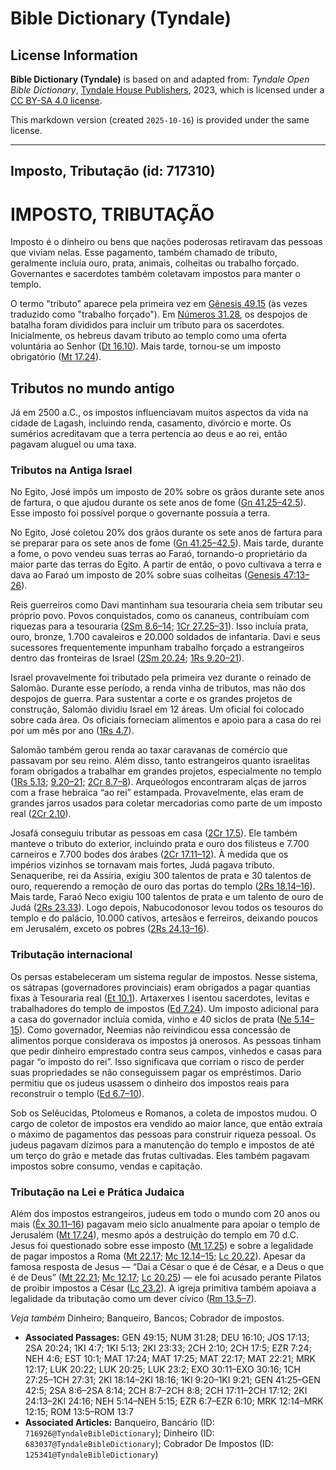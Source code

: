 # Bible Dictionary (Tyndale)

## License Information

**Bible Dictionary (Tyndale)** is based on and adapted from: _Tyndale Open Bible Dictionary_, [Tyndale House Publishers](https://tyndaleopenresources.com/), 2023, which is licensed under a [CC BY-SA 4.0 license](https://creativecommons.org/licenses/by-sa/4.0/legalcode.en).

This markdown version (created `2025-10-16`) is provided under the same license.



--------------------------------

## Imposto, Tributação (id: 717310)

IMPOSTO, TRIBUTAÇÃO
===================

Imposto é o dinheiro ou bens que nações poderosas retiravam das pessoas que viviam nelas. Esse pagamento, também chamado de tributo, geralmente incluía ouro, prata, animais, colheitas ou trabalho forçado. Governantes e sacerdotes também coletavam impostos para manter o templo.

O termo "tributo" aparece pela primeira vez em [Gênesis 49\.15](https://ref.ly/Gen49:15) (às vezes traduzido como "trabalho forçado"). Em [Números 31\.28](https://ref.ly/Num31:28), os despojos de batalha foram divididos para incluir um tributo para os sacerdotes. Inicialmente, os hebreus davam tributo ao templo como uma oferta voluntária ao Senhor ([Dt 16\.10](https://ref.ly/Deut16:10)). Mais tarde, tornou\-se um imposto obrigatório ([Mt 17\.24](https://ref.ly/Matt17:24)).

Tributos no mundo antigo
------------------------

Já em 2500 a.C., os impostos influenciavam muitos aspectos da vida na cidade de Lagash, incluindo renda, casamento, divórcio e morte. Os sumérios acreditavam que a terra pertencia ao deus e ao rei, então pagavam aluguel ou uma taxa.

### Tributos na Antiga Israel

No Egito, José impôs um imposto de 20% sobre os grãos durante sete anos de fartura, o que ajudou durante os sete anos de fome ([Gn 41\.25–42\.5](https://ref.ly/Gen41:25-Gen42:5)). Esse imposto foi possível porque o governante possuía a terra.

No Egito, José coletou 20% dos grãos durante os sete anos de fartura para se preparar para os sete anos de fome ([Gn 41\.25–42\.5](https://ref.ly/Gen41:25-Gen42:5)). Mais tarde, durante a fome, o povo vendeu suas terras ao Faraó, tornando\-o proprietário da maior parte das terras do Egito. A partir de então, o povo cultivava a terra e dava ao Faraó um imposto de 20% sobre suas colheitas ([Genesis 47:13–26](https://ref.ly/Gen47:13-Gen47:26)).

Reis guerreiros como Davi mantinham sua tesouraria cheia sem tributar seu próprio povo. Povos conquistados, como os cananeus, contribuíam com riquezas para a tesouraria ([2Sm 8\.6–14](https://ref.ly/2Sam8:6-2Sam8:14); [1Cr 27\.25–31](https://ref.ly/1Chr27:25-1Chr27:31)). Isso incluía prata, ouro, bronze, 1\.700 cavaleiros e 20\.000 soldados de infantaria. Davi e seus sucessores frequentemente impunham trabalho forçado a estrangeiros dentro das fronteiras de Israel ([2Sm 20\.24](https://ref.ly/2Sam20:24); [1Rs 9\.20–21](https://ref.ly/1Kgs9:20-1Kgs9:21)).

Israel provavelmente foi tributado pela primeira vez durante o reinado de Salomão. Durante esse período, a renda vinha de tributos, mas não dos despojos de guerra. Para sustentar a corte e os grandes projetos de construção, Salomão dividiu Israel em 12 áreas. Um oficial foi colocado sobre cada área. Os oficiais forneciam alimentos e apoio para a casa do rei por um mês por ano ([1Rs 4\.7](https://ref.ly/1Kgs4:7)).

Salomão também gerou renda ao taxar caravanas de comércio que passavam por seu reino. Além disso, tanto estrangeiros quanto israelitas foram obrigados a trabalhar em grandes projetos, especialmente no templo ([1Rs 5\.13](https://ref.ly/1Kgs5:13); [9\.20–21](https://ref.ly/1Kgs9:20-1Kgs9:21); [2Cr 8\.7–8](https://ref.ly/2Chr8:7-2Chr8:8)). Arqueólogos encontraram alças de jarros com a frase hebraica “ao rei” estampada. Provavelmente, elas eram de grandes jarros usados para coletar mercadorias como parte de um imposto real ([2Cr 2\.10](https://ref.ly/2Chr2:10)).

Josafá conseguiu tributar as pessoas em casa ([2Cr 17\.5](https://ref.ly/2Chr17:5)). Ele também manteve o tributo do exterior, incluindo prata e ouro dos filisteus e 7\.700 carneiros e 7\.700 bodes dos árabes ([2Cr 17\.11–12](https://ref.ly/2Chr17:11-2Chr17:12)). À medida que os impérios vizinhos se tornavam mais fortes, Judá pagava tributo. Senaqueribe, rei da Assíria, exigiu 300 talentos de prata e 30 talentos de ouro, requerendo a remoção de ouro das portas do templo ([2Rs 18\.14–16](https://ref.ly/2Kgs18:14-2Kgs18:16)). Mais tarde, Faraó Neco exigiu 100 talentos de prata e um talento de ouro de Judá ([2Rs 23\.33](https://ref.ly/2Kgs23:33)). Logo depois, Nabucodonosor levou todos os tesouros do templo e do palácio, 10\.000 cativos, artesãos e ferreiros, deixando poucos em Jerusalém, exceto os pobres ([2Rs 24\.13–16](https://ref.ly/2Kgs24:13-2Kgs24:16)).

### Tributação internacional

Os persas estabeleceram um sistema regular de impostos. Nesse sistema, os sátrapas (governadores provinciais) eram obrigados a pagar quantias fixas à Tesouraria real ([Et 10\.1](https://ref.ly/Esth10:1)). Artaxerxes I isentou sacerdotes, levitas e trabalhadores do templo de impostos ([Ed 7\.24](https://ref.ly/Ezra7:24)). Um imposto adicional para a casa do governador incluía comida, vinho e 40 siclos de prata ([Ne 5\.14–15](https://ref.ly/Neh5:14-Neh5:15)). Como governador, Neemias não reivindicou essa concessão de alimentos porque considerava os impostos já onerosos. As pessoas tinham que pedir dinheiro emprestado contra seus campos, vinhedos e casas para pagar “o imposto do rei”. Isso significava que corriam o risco de perder suas propriedades se não conseguissem pagar os empréstimos. Dario permitiu que os judeus usassem o dinheiro dos impostos reais para reconstruir o templo ([Ed 6\.7–10](https://ref.ly/Ezra6:7-Ezra6:10)).

Sob os Selêucidas, Ptolomeus e Romanos, a coleta de impostos mudou. O cargo de coletor de impostos era vendido ao maior lance, que então extraía o máximo de pagamentos das pessoas para construir riqueza pessoal. Os judeus pagavam dízimos para a manutenção do templo e impostos de até um terço do grão e metade das frutas cultivadas. Eles também pagavam impostos sobre consumo, vendas e capitação.

### Tributação na Lei e Prática Judaica

Além dos impostos estrangeiros, judeus em todo o mundo com 20 anos ou mais ([Êx 30\.11–16](https://ref.ly/Exod30:11-Exod30:16)) pagavam meio siclo anualmente para apoiar o templo de Jerusalém ([Mt 17\.24](https://ref.ly/Matt17:24)), mesmo após a destruição do templo em 70 d.C. Jesus foi questionado sobre esse imposto ([Mt 17\.25](https://ref.ly/Matt17:25)) e sobre a legalidade de pagar impostos a Roma ([Mt 22\.17](https://ref.ly/Matt22:17); [Mc 12\.14–15](https://ref.ly/Mark12:14-Mark12:15); [Lc 20\.22](https://ref.ly/Luke20:22)). Apesar da famosa resposta de Jesus — “Dai a César o que é de César, e a Deus o que é de Deus” ([Mt 22\.21](https://ref.ly/Matt22:21); [Mc 12\.17](https://ref.ly/Mark12:17); [Lc 20\.25](https://ref.ly/Luke20:25)) — ele foi acusado perante Pilatos de proibir impostos a César ([Lc 23\.2](https://ref.ly/Luke23:2)). A igreja primitiva também apoiava a legalidade da tributação como um dever cívico ([Rm 13\.5–7](https://ref.ly/Rom13:5-Rom13:7)).

*Veja também* Dinheiro; Banqueiro, Bancos; Cobrador de impostos.

* **Associated Passages:** GEN 49:15; NUM 31:28; DEU 16:10; JOS 17:13; 2SA 20:24; 1KI 4:7; 1KI 5:13; 2KI 23:33; 2CH 2:10; 2CH 17:5; EZR 7:24; NEH 4:6; EST 10:1; MAT 17:24; MAT 17:25; MAT 22:17; MAT 22:21; MRK 12:17; LUK 20:22; LUK 20:25; LUK 23:2; EXO 30:11–EXO 30:16; 1CH 27:25–1CH 27:31; 2KI 18:14–2KI 18:16; 1KI 9:20–1KI 9:21; GEN 41:25–GEN 42:5; 2SA 8:6–2SA 8:14; 2CH 8:7–2CH 8:8; 2CH 17:11–2CH 17:12; 2KI 24:13–2KI 24:16; NEH 5:14–NEH 5:15; EZR 6:7–EZR 6:10; MRK 12:14–MRK 12:15; ROM 13:5–ROM 13:7
* **Associated Articles:** Banqueiro, Bancário (ID: `716926@TyndaleBibleDictionary`); Dinheiro (ID: `683037@TyndaleBibleDictionary`); Cobrador De Impostos (ID: `125341@TyndaleBibleDictionary`)

